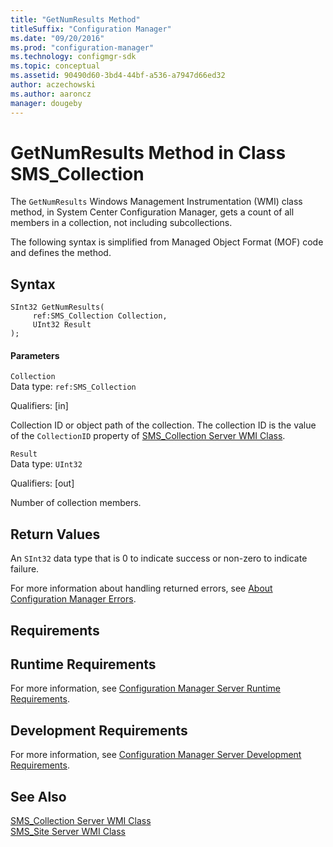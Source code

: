 ```yaml
---
title: "GetNumResults Method"
titleSuffix: "Configuration Manager"
ms.date: "09/20/2016"
ms.prod: "configuration-manager"
ms.technology: configmgr-sdk
ms.topic: conceptual
ms.assetid: 90490d60-3bd4-44bf-a536-a7947d66ed32
author: aczechowski
ms.author: aaroncz
manager: dougeby
---
```

# GetNumResults Method in Class SMS_Collection
The `GetNumResults` Windows Management Instrumentation (WMI) class method, in System Center Configuration Manager, gets a count of all members in a collection, not including subcollections.  

 The following syntax is simplified from Managed Object Format (MOF) code and defines the method.  

## Syntax  

```  
SInt32 GetNumResults(  
     ref:SMS_Collection Collection,  
     UInt32 Result  
);  
```  

#### Parameters  
 `Collection`  
 Data type: `ref:SMS_Collection`  

 Qualifiers: [in]  

 Collection ID or object path of the collection. The collection ID is the value of the `CollectionID` property of [SMS_Collection Server WMI Class](../../../../../develop/reference/core/clients/collections/sms_collection-server-wmi-class.md).  

 `Result`  
 Data type: `UInt32`  

 Qualifiers: [out]  

 Number of collection members.  

## Return Values  
 An  `SInt32` data type that is 0 to indicate success or non-zero to indicate failure.  

 For more information about handling returned errors, see [About Configuration Manager Errors](../../../../../develop/core/understand/about-configuration-manager-errors.md).  

## Requirements  

## Runtime Requirements  
 For more information, see [Configuration Manager Server Runtime Requirements](../../../../../develop/core/reqs/server-runtime-requirements.md).  

## Development Requirements  
 For more information, see [Configuration Manager Server Development Requirements](../../../../../develop/core/reqs/server-development-requirements.md).  

## See Also  
 [SMS_Collection Server WMI Class](../../../../../develop/reference/core/clients/collections/sms_collection-server-wmi-class.md)   
 [SMS_Site Server WMI Class](../../../../../develop/reference/core/servers/configure/sms_site-server-wmi-class.md)
